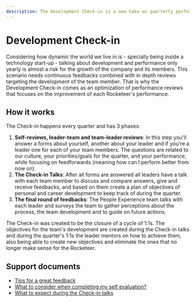 ```yaml
---
description: The Development Check-in is a new take on quarterly performance reviews.
---
```


# Development Check-in

Considering how dynamic the world we live in is - specially being inside a technology start-up - talking about development and performance only yearly is almost a risk for the growth of the company and its members. This scenario needs continuous feedbacks combined with in depth reviews targeting the development of the team member. That is why the Development Check-in comes as an optimization of performance reviews that focuses on the improvement of each Rocketeer's performance.

## How it works

The Check-in happens every quarter and has 3 phases: 

1.  **Self-reviews, leader-team and team-leader reviews**: In this step you'll answer a forms about yourself, another about your leader and if you're a leader one for each of your team members. The questions are related to our culture, your priorities/goals for the quarter, and your performance, while focusing on feedforwards \(meaning how can I perform better from now on\).
2. **The Check-in Talks**: After all forms are answered all leaders have a talk with each team member to discuss and compare answers, give and receive feedbacks, and based on them create a plan of objectives of personal and career development to keep track of during the quarter. 
3. **The final round of feedbacks**: The People Experience team talks with each leader and surveys the team to gather perceptions about the process, the team development and to guide on future actions. 

The Check-in was created to be the closure of a cycle of 1:1s. The objectives for the team's development are created during the Check-in talks and during the quarter's 1:1s the leader mentors on how to achieve them, also being able to create new objectives and eliminate the ones that no longer make sense for the Rocketeer.

## Support documents

* [Tips for a great feedback](https://drive.google.com/file/d/1ueHTzDSsQXe9oBs5vDek8-x3AJ0n1kGB/view?usp=sharing)
* [What to consider when completing my self evaluation?](https://docs.google.com/document/d/1qKf6xQAKg7C3GCxw2dlcxRgQEHIvwtMizhmo4zWDCe4/edit?usp=sharing)
* [What to expect during the Check-in talks](https://docs.google.com/document/d/1_2OGwNdv4HjiLuOGxOHDTE7_Bmmor6VaeBFfrsHCxKM/edit?usp=sharing)

